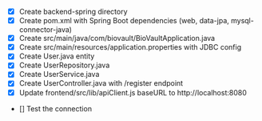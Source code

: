 - [x] Create backend-spring directory
- [x] Create pom.xml with Spring Boot dependencies (web, data-jpa, mysql-connector-java)
- [x] Create src/main/java/com/biovault/BioVaultApplication.java
- [x] Create src/main/resources/application.properties with JDBC config
- [x] Create User.java entity
- [x] Create UserRepository.java
- [x] Create UserService.java
- [x] Create UserController.java with /register endpoint
- [x] Update frontend/src/lib/apiClient.js baseURL to http://localhost:8080
- [] Test the connection
